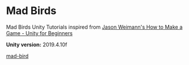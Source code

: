 # Mad Birds
Mad Birds Unity Tutorials inspired from [Jason Weimann's How to Make a Game - Unity for Beginners](https://youtu.be/OR0e-1UBEOU)

**Unity version:** 2019.4.10f

[mad-bird](Unity-WebGL-Player_Mad-Birds.png)
